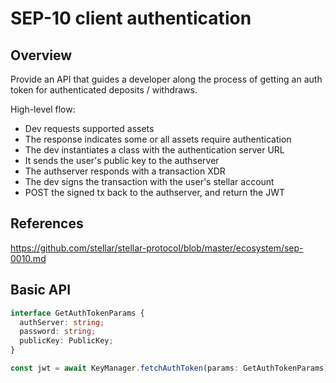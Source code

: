 # SEP-10 client authentication

## Overview

Provide an API that guides a developer along the process of getting an auth
token for authenticated deposits / withdraws.

High-level flow:

- Dev requests supported assets
- The response indicates some or all assets require authentication
- The dev instantiates a class with the authentication server URL
- It sends the user's public key to the authserver
- The authserver responds with a transaction XDR
- The dev signs the transaction with the user's stellar account
- POST the signed tx back to the authserver, and return the JWT

## References

https://github.com/stellar/stellar-protocol/blob/master/ecosystem/sep-0010.md

## Basic API

```ts
interface GetAuthTokenParams {
  authServer: string;
  password: string;
  publicKey: PublicKey;
}

const jwt = await KeyManager.fetchAuthToken(params: GetAuthTokenParams);
```
